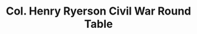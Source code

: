 ---
layout: repo
title: "Col. Henry Ryerson Civil War Round Table"
id: 12477
permalink: repos/12477/
---